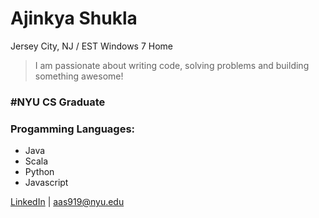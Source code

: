 # Ajinkya Shukla 
Jersey City, NJ / EST
Windows 7 Home

> I am passionate about writing code, solving problems and building something awesome!

### #NYU CS Graduate

### Progamming Languages:
* Java
* Scala
* Python
* Javascript

[LinkedIn](https://www.linkedin.com/in/ajinkyashukla) | <aas919@nyu.edu>
